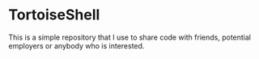 # TortoiseShell

This is a simple repository that I use to share code with friends, potential employers or anybody who is interested. 
